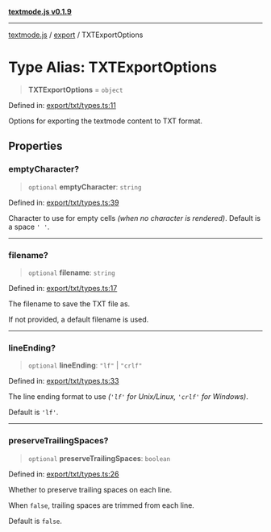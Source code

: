 [**textmode.js v0.1.9**](../../../../README.md)

***

[textmode.js](../../../../README.md) / [export](../README.md) / TXTExportOptions

# Type Alias: TXTExportOptions

> **TXTExportOptions** = `object`

Defined in: [export/txt/types.ts:11](https://github.com/humanbydefinition/textmode.js-dev/blob/02f2317592c96b7b0129f0da9a382c12c28ad890/src/export/txt/types.ts#L11)

Options for exporting the textmode content to TXT format.

## Properties

### emptyCharacter?

> `optional` **emptyCharacter**: `string`

Defined in: [export/txt/types.ts:39](https://github.com/humanbydefinition/textmode.js-dev/blob/02f2317592c96b7b0129f0da9a382c12c28ad890/src/export/txt/types.ts#L39)

Character to use for empty cells *(when no character is rendered)*.
Default is a space `' '`.

***

### filename?

> `optional` **filename**: `string`

Defined in: [export/txt/types.ts:17](https://github.com/humanbydefinition/textmode.js-dev/blob/02f2317592c96b7b0129f0da9a382c12c28ad890/src/export/txt/types.ts#L17)

The filename to save the TXT file as. 

If not provided, a default filename is used.

***

### lineEnding?

> `optional` **lineEnding**: `"lf"` \| `"crlf"`

Defined in: [export/txt/types.ts:33](https://github.com/humanbydefinition/textmode.js-dev/blob/02f2317592c96b7b0129f0da9a382c12c28ad890/src/export/txt/types.ts#L33)

The line ending format to use *(`'lf'` for Unix/Linux, `'crlf'` for Windows)*.

Default is `'lf'`.

***

### preserveTrailingSpaces?

> `optional` **preserveTrailingSpaces**: `boolean`

Defined in: [export/txt/types.ts:26](https://github.com/humanbydefinition/textmode.js-dev/blob/02f2317592c96b7b0129f0da9a382c12c28ad890/src/export/txt/types.ts#L26)

Whether to preserve trailing spaces on each line.

When `false`, trailing spaces are trimmed from each line.

Default is `false`.
